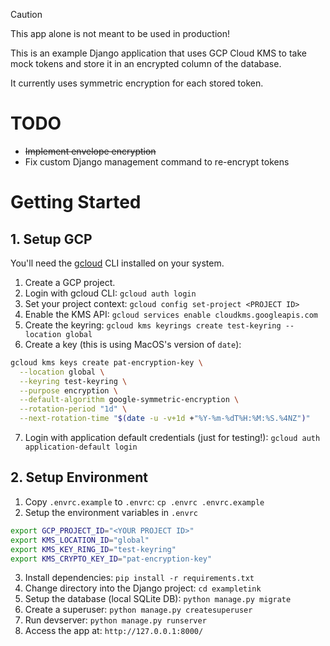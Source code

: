 > [!CAUTION]
> This app alone is not meant to be used in production!

This is an example Django application that uses GCP Cloud KMS to 
take mock tokens and store it in an encrypted column of the database.

It currently uses symmetric encryption for each stored token.

# TODO
- ~~Implement envelope encryption~~
- Fix custom Django management command to re-encrypt tokens

# Getting Started

## 1. Setup GCP

You'll need the [gcloud](https://cloud.google.com/sdk/docs/install#mac) CLI installed on your system.

1. Create a GCP project.
2. Login with gcloud CLI: `gcloud auth login`
3. Set your project context: `gcloud config set-project <PROJECT ID>`
4. Enable the KMS API: `gcloud services enable cloudkms.googleapis.com`
5. Create the keyring: `gcloud kms keyrings create test-keyring --location global`
6. Create a key (this is using MacOS's version of `date`):

  ```sh
  gcloud kms keys create pat-encryption-key \
    --location global \
    --keyring test-keyring \
    --purpose encryption \
    --default-algorithm google-symmetric-encryption \
    --rotation-period "1d" \
    --next-rotation-time "$(date -u -v+1d +"%Y-%m-%dT%H:%M:%S.%4NZ")"
  ```
7. Login with application default credentials (just for testing!): `gcloud auth application-default login`

## 2. Setup Environment

1. Copy `.envrc.example` to `.envrc`: `cp .envrc .envrc.example`
2. Setup the environment variables in `.envrc`

  ```sh
  export GCP_PROJECT_ID="<YOUR PROJECT ID>"
  export KMS_LOCATION_ID="global"
  export KMS_KEY_RING_ID="test-keyring"
  export KMS_CRYPTO_KEY_ID="pat-encryption-key"
  ```
3. Install dependencies: `pip install -r requirements.txt`
4. Change directory into the Django project: `cd exampletink`
5. Setup the database (local SQLite DB): `python manage.py migrate`
6. Create a superuser: `python manage.py createsuperuser`
7. Run devserver: `python manage.py runserver`
8. Access the app at: `http://127.0.0.1:8000/`
